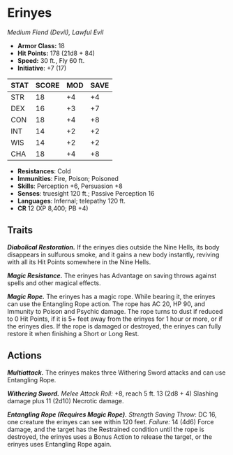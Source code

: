 # Erinyes

*Medium Fiend (Devil), Lawful Evil*

- **Armor Class:** 18
- **Hit Points:** 178 (21d8 + 84)
- **Speed:** 30 ft., Fly 60 ft.
- **Initiative**: +7 (17)

|STAT|SCORE|MOD|SAVE|
| --- | --- | --- | ---- |
| STR | 18 | +4 | +4 |
| DEX | 16 | +3 | +7 |
| CON | 18 | +4 | +8 |
| INT | 14 | +2 | +2 |
| WIS | 14 | +2 | +2 |
| CHA | 18 | +4 | +8 |

- **Resistances**: Cold
- **Immunities**: Fire, Poison; Poisoned
- **Skills**: Perception +6, Persuasion +8
- **Senses**: truesight 120 ft.; Passive Perception 16
- **Languages**: Infernal; telepathy 120 ft.
- **CR** 12 (XP 8,400; PB +4)

## Traits

***Diabolical Restoration.*** If the erinyes dies outside the Nine Hells, its body disappears in sulfurous smoke, and it gains a new body instantly, reviving with all its Hit Points somewhere in the Nine Hells.

***Magic Resistance.*** The erinyes has Advantage on saving throws against spells and other magical effects.

***Magic Rope.*** The erinyes has a magic rope. While bearing it, the erinyes can use the Entangling Rope action. The rope has AC 20, HP 90, and Immunity to Poison and Psychic damage. The rope turns to dust if reduced to 0 Hit Points, if it is 5+ feet away from the erinyes for 1 hour or more, or if the erinyes dies. If the rope is damaged or destroyed, the erinyes can fully restore it when finishing a Short  or Long Rest.


## Actions

***Multiattack.*** The erinyes makes three Withering Sword attacks and can use Entangling Rope.

***Withering Sword.*** *Melee Attack Roll:* +8, reach 5 ft. 13 (2d8 + 4) Slashing damage plus 11 (2d10) Necrotic damage.

***Entangling Rope (Requires Magic Rope).*** *Strength Saving Throw*: DC 16, one creature the erinyes can see within 120 feet. *Failure:*  14 (4d6) Force damage, and the target has the Restrained condition until the rope is destroyed, the erinyes uses a Bonus Action to release the target, or the erinyes uses Entangling Rope again.

